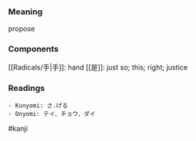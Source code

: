 ### Meaning

propose

### Components

[[Radicals/手|手]]: hand [[是]]: just so; this; right; justice

### Readings

```
- Kunyomi: さ.げる
- Onyomi: テイ、チョウ、ダイ
```

#kanji